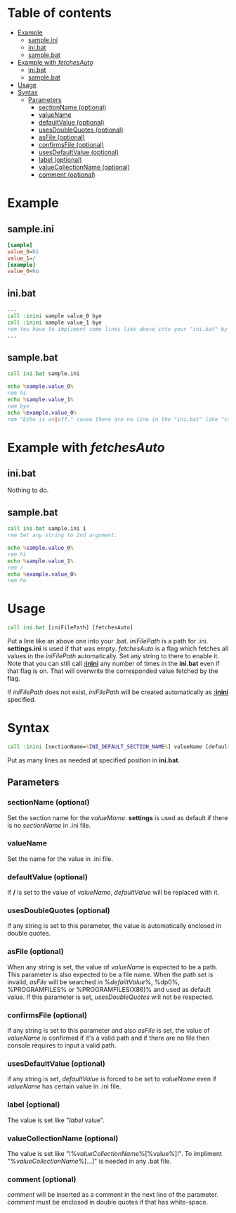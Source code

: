 # Table of contents #
- [Example](#example)
  * [sample.ini](#sampleini)
  * [ini.bat](#inibat)
  * [sample.bat](#samplebat)
- [Example with *fetchesAuto*](#example-with-fetchesauto)
  * [ini.bat](#inibat-1)
  * [sample.bat](#samplebat-1)
- [Usage](#usage)
- [Syntax](#syntax)
  * [Parameters](#parameters)
    + [sectionName (optional)](#sectionname-optional)
    + [valueName](#valuename)
    + [defaultValue (optional)](#defaultvalue-optional)
    + [usesDoubleQuotes (optional)](#usesdoublequotes-optional)
    + [asFile (optional)](#asfile-optional)
    + [confirmsFile (optional)](#confirmsfile-optional)
    + [usesDefaultValue (optional)](#usesdefaultvalue-optional)
    + [label (optional)](#label-optional)
    + [valueCollectionName (optional)](#valuecollectionname-optional)
    + [comment (optional)](#comment-optional)

# Example #

## sample.ini ##
```ini
[sample]
value_0=hi
value_1=/
[example]
value_0=ho
```

## ini.bat ##
```bat
...  
call :inini sample value_0 bye
call :inini sample value_1 bye
rem You have to impliment some lines like above into your "ini.bat" by yourself for the handling value easily.
...  
```

## sample.bat ##
```bat
call ini.bat sample.ini

echo %sample.value_0%
rem hi
echo %sample.value_1%
rem bye
echo %example.value_0%
rem "Echo is on|off." cause there are no line in the "ini.bat" like "call :inini example value_0".
```
# Example with *fetchesAuto* #
## ini.bat ##
Nothing to do.
## sample.bat ##
```bat
call ini.bat sample.ini 1
rem Set any string to 2nd argument.

echo %sample.value_0%
rem hi
echo %sample.value_1%
rem /
echo %example.value_0%
rem ho
```
# Usage #
```bat
call ini.bat [iniFilePath] [fetchesAuto]
```
Put a line like an above one into your .bat. *iniFilePath* is a path for .ini. **settings.ini** is used if that was empty. *fetchesAuto* is a flag which fetches all values in the *iniFilePath* automatically. Set any string to there to enable it. Note that you can still call **[:inini](#Syntax)** any number of times in the **ini.bat** even if that flag is on. That will overwrite the corresponded value fetched by the flag.

If *iniFilePath* does not exist, *iniFilePath* will be created automatically as **[:inini](#Syntax)** specified.
# Syntax #
```bat
call :inini [sectionName=%INI_DEFAULT_SECTION_NAME%] valueName [defaultValue] [usesDoubleQuoter] [asFile] [confirmsFile] sDefaultValue] [label] [valueCollectionName] [comment]
```
Put as many lines as needed at specified position in **ini.bat**.
## Parameters ##
### sectionName (optional) ###
Set the section name for the *valueMame*. **settings** is used as default if there is no *sectionName* in .ini file.
### valueName ###
Set the name for the value in .ini file.
### defaultValue (optional) ###
If **/** is set to the value of *valueName*, *defaultValue* will be replaced with it.
### usesDoubleQuotes (optional) ###
If any string is set to this parameter, the value is automatically enclosed in double quotes.
### asFile (optional) ###
When any string is set, the value of *valueName* is expected to be a path. This parameter is also expected to be a file name. When the path set is invalid, *asFile* will be searched in %*defailtValue*%, %dp0%, %PROGRAMFILES% or %PROGRAMFILES(X86)% and used as default value. If this parameter is set, *usesDoubleQuotes* will not be respected.
### confirmsFile (optional) ###
If any string is set to this parameter and also *asFile* is set, the value of *valueName* is confirmed if it's a valid path and if there are no file then console requires to input a valid path.
### usesDefaultValue (optional) ###
if any string is set, *defaultValue* is forced to be set to *valueName* even if *valueName* has certain value in .ini file.
### label (optional) ###
The value is set like "*label* value".
### valueCollectionName (optional) ###
The value is set like "!%*valueCollectionName*%[%value%]!". To impliment "%*valueCollectionName*%[...]" is needed in any .bat file.
### comment (optional) ###
*comment* will be inserted as a comment in the next line of the parameter. *comment* must be enclosed in double quotes if that has white-space. 